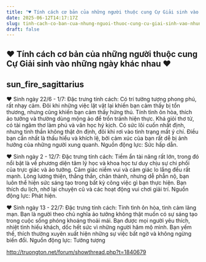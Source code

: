 ```yaml
---
title: "♥ Tính cách cơ bản của những người thuộc cung Cự Giải sinh vào những ngày khác nhau ♥"
date: 2025-06-12T14:17:17Z
slug: tinh-cach-co-ban-cua-nhung-nguoi-thuoc-cung-cu-giai-sinh-vao-nhung-ngay-khac-nhau
draft: false
---
```


## ♥ Tính cách cơ bản của những người thuộc cung Cự Giải sinh vào những ngày khác nhau ♥

## sun_fire_sagittarius

♥ Sinh ngày 22/6 - 1/7:
Đặc trưng tính cách: Có trí tưởng tượng
phong phú, rất nhạy cảm. Đôi khi
những việc lặt vặt lại khiến bạn cảm
thấy bị tổn thương, nhưng cũng khiến
bạn cảm thấy hứng thú. Tính tình ôn
hòa, thích ảo tưởng và thường dùng
mộng ảo để trốn tránh hiện thực. Khá
giỏi thơ từ, có tài ngâm thơ làm phú và
văn học hý kịch. Có sức lôi cuốn nhất
định, nhưng tinh thần không thật ởn
định, đôi khi rơi vào tình trạng mất ý
chí. Điều bạn cần nhất là thấu hiểu và
khích lệ, bởi cảm xúc của bạn rất dễ bị
ảnh hưởng của những người xung
quanh.
Nguồn động lực: Sức hấp dẫn.

♥ Sinh ngày 2 - 12/7:
Đặc trưng tính cách: Tiềm ẩn tài năng
rất lớn, trong đó nổi bật là về phương
diện tâm lý học và khoa học tư duy
chịu sự chi phối của trực giác và ảo
tưởng. Cảm giác niềm vui và cảm giác
lo lắng đều rất mạnh. Lòng lương
thiện, thẳng thắn, chân thành, nhưng
dễ phẫn nộ, bạn luôn thể hiện sức
sáng tạo trong bất kỳ công việc gì bạn
thực hiện. Bạn thích du lịch, nhớ lại
chuyện cũ và các hoạt động vui chơi
giải trí.
Nguồn động lực: Phát hiện.

♥ Sinh ngày 13 - 22/7:
Đặc trưng tính cách: Tính tình ôn hòa,
tình cảm lãng mạn. Bạn là người theo
chủ nghĩa ảo tưởng không thật muốn
có sự sáng tạo trong cuộc sống phóng
khoáng thoải mái. Bạn được mọi người
yêu thích, nhiệt tình hiếu khách, dốc
hết sức vì những người hâm mộ mình.
Bạn yếm thế, thích thường xuyên xuất
hiện những sự việc bất ngờ và không
ngừng biến đổi.
Nguồn động lực: Tưởng tượng

http://truongton.net/forum/showthread.php?t=1840679
